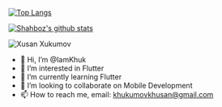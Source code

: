 
[website]: https://github.com/IamKhuk
[![Top Langs](https://github-readme-stats.vercel.app/api/top-langs/?username=IamKhuk&layout=compact&theme=radical&title_color=0366d6)]()

[![Shahboz's github stats](https://github-readme-stats.vercel.app/api?username=IamKhuk&count_private=true&include_all_commits&show_icons=true&theme=radical&title_color=0366d6)](https://github.com/anuraghazra/github-readme-stats)

<p align="left"> <img src="https://komarev.com/ghpvc/?username=IamKhuk&color=brightgreen" alt="Xusan Xukumov"/> </p>

- 👋 Hi, I’m @IamKhuk
- 👀 I’m interested in Flutter
- 🌱 I’m currently learning Flutter
- 💞️ I’m looking to collaborate on Mobile Development
- 📫 How to reach me, email: khukumovkhusan@gmail.com

<!---
IamKhuk/IamKhuk is a ✨ special ✨ repository because its `README.md` (this file) appears on your GitHub profile.
You can click the Preview link to take a look at your changes.
--->
